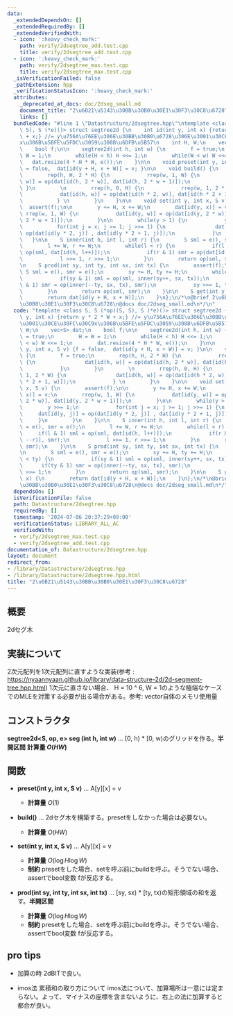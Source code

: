 ```yaml
---
data:
  _extendedDependsOn: []
  _extendedRequiredBy: []
  _extendedVerifiedWith:
  - icon: ':heavy_check_mark:'
    path: verify/2dsegtree_add.test.cpp
    title: verify/2dsegtree_add.test.cpp
  - icon: ':heavy_check_mark:'
    path: verify/2dsegtree_max.test.cpp
    title: verify/2dsegtree_max.test.cpp
  _isVerificationFailed: false
  _pathExtension: hpp
  _verificationStatusIcon: ':heavy_check_mark:'
  attributes:
    _deprecated_at_docs: doc/2dseg_small.md
    document_title: "2\u6B21\u5143\u30BB\u30B0\u30E1\u30F3\u30C8\u6728"
    links: []
  bundledCode: "#line 1 \"Datastructure/2dsegtree.hpp\"\ntemplate <class S, S (*op)(S,\
    \ S), S (*e)()> struct segtree2d {\n    int id(int y, int x) {return y * 2 * W\
    \ + x;} //= y\u756A\u76EE\u306E\u30BB\u30B0\u6728\u306E\u3001\u30CE\u30FC\u30C9\
    x\u306B\u5BFE\u5FDC\u3059\u308B\u6DFB\u5B57\n    int H, W;\n    vec<S> dat;\n\
    \    bool f;\n\n    segtree2d(int h, int w) {\n        f = true;\n        H =\
    \ W = 1;\n        while(H < h) H <<= 1;\n        while(W < w) W <<= 1;\n     \
    \   dat.resize(4 * H * W, e());\n    }\n\n    void preset(int y, int x, S v) {f\
    \ = false,  dat[id(y + H, x + W)] = v; }\n\n    void build() {\n        f = true;\n\
    \        rep(h, H, 2 * H) {\n            rrep(w, 1, W) {\n                dat[id(h,\
    \ w)] = op(dat[id(h, 2 * w)], dat[id(h, 2 * w + 1)]);\n            }\n       \
    \ }\n        \n        rrep(h, 0, H) {\n            rrep(w, 1, 2 * W) {\n    \
    \            dat[id(h, w)] = op(dat[id(h * 2, w)], dat[id(h * 2 + 1, w)]);\n \
    \           } \n        }\n    }\n\n    void set(int y, int x, S v) {\n      \
    \  assert(f);\n\n        y += H, x += W;\n        dat[id(y, x)] = v;\n       \
    \ rrep(w, 1, W) {\n            dat[id(y, w)] = op(dat[id(y, 2 * w)], dat[id(y,\
    \ 2 * w + 1)]);\n        }\n\n        while(y > 1) {\n            y >>= 1;\n \
    \           for(int j = x; j >= 1; j >>= 1) {\n                dat[id(y, j)] =\
    \ op(dat[id(y * 2, j)] , dat[id(y * 2 + 1, j)]);\n            }\n        }\n \
    \   }\n\n    S inner(int h, int l, int r) {\n        S sml = e(), smr = e();\n\
    \        l += W, r += W;\n        while(l < r) {\n            if(l & 1) sml =\
    \ op(sml, dat[id(h, l++)]);\n            if(r & 1) smr = op(dat[id(h, --r)], smr);\n\
    \            l >>= 1, r >>= 1;\n        }\n        return op(sml, smr);\n    }\n\
    \n    S prod(int sy, int ty, int sx, int tx) {\n        assert(f);\n\n       \
    \ S sml = e(), smr = e();\n        sy += H, ty += H;\n        while(sy < ty) {\n\
    \            if(sy & 1) sml = op(sml, inner(sy++, sx, tx));\n            if(ty\
    \ & 1) smr = op(inner(--ty, sx, tx), smr);\n            sy >>= 1, ty >>= 1;\n\
    \        }\n        return op(sml, smr);\n    }\n\n    S get(int y, int x) {\n\
    \        return dat[id(y + H, x + W)];\n    }\n};\n/*\n@brief 2\u6B21\u5143\u30BB\
    \u30B0\u30E1\u30F3\u30C8\u6728\n@docs doc/2dseg_small.md\n*/\n"
  code: "template <class S, S (*op)(S, S), S (*e)()> struct segtree2d {\n    int id(int\
    \ y, int x) {return y * 2 * W + x;} //= y\u756A\u76EE\u306E\u30BB\u30B0\u6728\u306E\
    \u3001\u30CE\u30FC\u30C9x\u306B\u5BFE\u5FDC\u3059\u308B\u6DFB\u5B57\n    int H,\
    \ W;\n    vec<S> dat;\n    bool f;\n\n    segtree2d(int h, int w) {\n        f\
    \ = true;\n        H = W = 1;\n        while(H < h) H <<= 1;\n        while(W\
    \ < w) W <<= 1;\n        dat.resize(4 * H * W, e());\n    }\n\n    void preset(int\
    \ y, int x, S v) {f = false,  dat[id(y + H, x + W)] = v; }\n\n    void build()\
    \ {\n        f = true;\n        rep(h, H, 2 * H) {\n            rrep(w, 1, W)\
    \ {\n                dat[id(h, w)] = op(dat[id(h, 2 * w)], dat[id(h, 2 * w + 1)]);\n\
    \            }\n        }\n        \n        rrep(h, 0, H) {\n            rrep(w,\
    \ 1, 2 * W) {\n                dat[id(h, w)] = op(dat[id(h * 2, w)], dat[id(h\
    \ * 2 + 1, w)]);\n            } \n        }\n    }\n\n    void set(int y, int\
    \ x, S v) {\n        assert(f);\n\n        y += H, x += W;\n        dat[id(y,\
    \ x)] = v;\n        rrep(w, 1, W) {\n            dat[id(y, w)] = op(dat[id(y,\
    \ 2 * w)], dat[id(y, 2 * w + 1)]);\n        }\n\n        while(y > 1) {\n    \
    \        y >>= 1;\n            for(int j = x; j >= 1; j >>= 1) {\n           \
    \     dat[id(y, j)] = op(dat[id(y * 2, j)] , dat[id(y * 2 + 1, j)]);\n       \
    \     }\n        }\n    }\n\n    S inner(int h, int l, int r) {\n        S sml\
    \ = e(), smr = e();\n        l += W, r += W;\n        while(l < r) {\n       \
    \     if(l & 1) sml = op(sml, dat[id(h, l++)]);\n            if(r & 1) smr = op(dat[id(h,\
    \ --r)], smr);\n            l >>= 1, r >>= 1;\n        }\n        return op(sml,\
    \ smr);\n    }\n\n    S prod(int sy, int ty, int sx, int tx) {\n        assert(f);\n\
    \n        S sml = e(), smr = e();\n        sy += H, ty += H;\n        while(sy\
    \ < ty) {\n            if(sy & 1) sml = op(sml, inner(sy++, sx, tx));\n      \
    \      if(ty & 1) smr = op(inner(--ty, sx, tx), smr);\n            sy >>= 1, ty\
    \ >>= 1;\n        }\n        return op(sml, smr);\n    }\n\n    S get(int y, int\
    \ x) {\n        return dat[id(y + H, x + W)];\n    }\n};\n/*\n@brief 2\u6B21\u5143\
    \u30BB\u30B0\u30E1\u30F3\u30C8\u6728\n@docs doc/2dseg_small.md\n*/"
  dependsOn: []
  isVerificationFile: false
  path: Datastructure/2dsegtree.hpp
  requiredBy: []
  timestamp: '2024-07-06 20:37:29+09:00'
  verificationStatus: LIBRARY_ALL_AC
  verifiedWith:
  - verify/2dsegtree_max.test.cpp
  - verify/2dsegtree_add.test.cpp
documentation_of: Datastructure/2dsegtree.hpp
layout: document
redirect_from:
- /library/Datastructure/2dsegtree.hpp
- /library/Datastructure/2dsegtree.hpp.html
title: "2\u6B21\u5143\u30BB\u30B0\u30E1\u30F3\u30C8\u6728"
---
```

## 概要
2dセグ木

## 実装について
2次元配列を1次元配列に直すような実装(参考 : https://nyaannyaan.github.io/library/data-structure-2d/2d-segment-tree.hpp.html)
1次元に直さない場合、 H = 10 ^ 6, W = 1のような極端なケースでのMLEを対策する必要が出る場合がある。参考: vector自体のメモリ使用量

## コンストラクタ
**segtree2d<S, op, e> seg (int h, int w)** ...  [0, h) * [0, w)のグリッドを作る。**半開区間**
**計算量 $O(HW)$**

## 関数
- **preset(int y, int x, S v)** ... A[y][x] = v
    - **計算量** $O(1)$
- **build()** ... 2dセグ木を構築する。presetをしなかった場合は必要ない。
    - **計算量** $O(HW)$
- **set(int y, int x, S v)** ... A[y][x] = v
    - **計算量** $O(\log{H} \log{W})$
    - **制約** presetをした場合、setを呼ぶ前にbuildを呼ぶ。そうでない場合、assertでbool変数 fが反応する。

- **prod(int sy, int ty, int sx, int tx)** ... [sy, sx) * [ty, tx)の矩形領域の和を返す。**半開区間**
    - **計算量** $O(\log{H} \log{W})$
    - **制約** presetをした場合、setを呼ぶ前にbuildを呼ぶ。そうでない場合、assertでbool変数 fが反応する。

## pro tips
- 加算の時
2dBITで良い。

- imos法 累積和の取り方について
imos法について、加算場所は一意には定まらない。よって、マイナスの座標を含まないように、右上の法に加算すると都合が良い。
